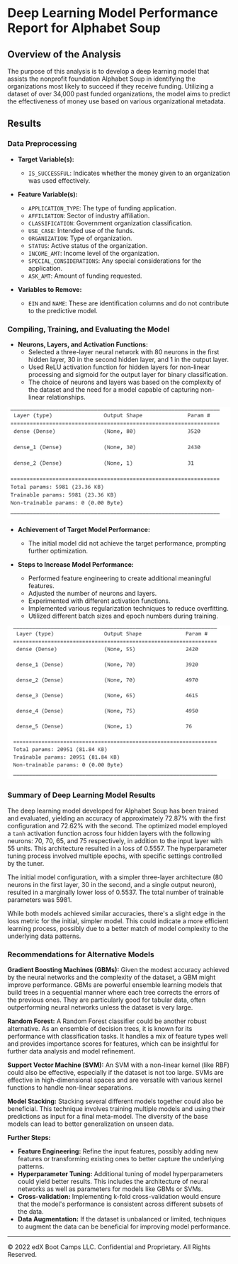 # Deep Learning Model Performance Report for Alphabet Soup

## Overview of the Analysis

The purpose of this analysis is to develop a deep learning model that assists the nonprofit foundation Alphabet Soup in identifying the organizations most likely to succeed if they receive funding. Utilizing a dataset of over 34,000 past funded organizations, the model aims to predict the effectiveness of money use based on various organizational metadata.

## Results

### Data Preprocessing

- **Target Variable(s):**
  - `IS_SUCCESSFUL`: Indicates whether the money given to an organization was used effectively.

- **Feature Variable(s):**
  - `APPLICATION_TYPE`: The type of funding application.
  - `AFFILIATION`: Sector of industry affiliation.
  - `CLASSIFICATION`: Government organization classification.
  - `USE_CASE`: Intended use of the funds.
  - `ORGANIZATION`: Type of organization.
  - `STATUS`: Active status of the organization.
  - `INCOME_AMT`: Income level of the organization.
  - `SPECIAL_CONSIDERATIONS`: Any special considerations for the application.
  - `ASK_AMT`: Amount of funding requested.

- **Variables to Remove:**
  - `EIN` and `NAME`: These are identification columns and do not contribute to the predictive model.

### Compiling, Training, and Evaluating the Model

- **Neurons, Layers, and Activation Functions:**
  - Selected a three-layer neural network with 80 neurons in the first hidden layer, 30 in the second hidden layer, and 1 in the output layer.
  - Used ReLU activation function for hidden layers for non-linear processing and sigmoid for the output layer for binary classification.
  - The choice of neurons and layers was based on the complexity of the dataset and the need for a model capable of capturing non-linear relationships.

![Initial Model](model_1.png)

- **Achievement of Target Model Performance:**
  - The initial model did not achieve the target performance, prompting further optimization.

- **Steps to Increase Model Performance:**
  - Performed feature engineering to create additional meaningful features.
  - Adjusted the number of neurons and layers.
  - Experimented with different activation functions.
  - Implemented various regularization techniques to reduce overfitting.
  - Utilized different batch sizes and epoch numbers during training.

![optimized model](model_2.png)

### Summary of Deep Learning Model Results

The deep learning model developed for Alphabet Soup has been trained and evaluated, yielding an accuracy of approximately 72.87% with the first configuration and 72.62% with the second. The optimized model employed a `tanh` activation function across four hidden layers with the following neurons: 70, 70, 65, and 75 respectively, in addition to the input layer with 55 units. This architecture resulted in a loss of 0.5557. The hyperparameter tuning process involved multiple epochs, with specific settings controlled by the tuner.

The initial model configuration, with a simpler three-layer architecture (80 neurons in the first layer, 30 in the second, and a single output neuron), resulted in a marginally lower loss of 0.5537. The total number of trainable parameters was 5981.

While both models achieved similar accuracies, there's a slight edge in the loss metric for the initial, simpler model. This could indicate a more efficient learning process, possibly due to a better match of model complexity to the underlying data patterns.

### Recommendations for Alternative Models

**Gradient Boosting Machines (GBMs):** 
Given the modest accuracy achieved by the neural networks and the complexity of the dataset, a GBM might improve performance. GBMs are powerful ensemble learning models that build trees in a sequential manner where each tree corrects the errors of the previous ones. They are particularly good for tabular data, often outperforming neural networks unless the dataset is very large.

**Random Forest:**
A Random Forest classifier could be another robust alternative. As an ensemble of decision trees, it is known for its performance with classification tasks. It handles a mix of feature types well and provides importance scores for features, which can be insightful for further data analysis and model refinement.

**Support Vector Machine (SVM):**
An SVM with a non-linear kernel (like RBF) could also be effective, especially if the dataset is not too large. SVMs are effective in high-dimensional spaces and are versatile with various kernel functions to handle non-linear separations.

**Model Stacking:**
Stacking several different models together could also be beneficial. This technique involves training multiple models and using their predictions as input for a final meta-model. The diversity of the base models can lead to better generalization on unseen data.

**Further Steps:**

- **Feature Engineering:** Refine the input features, possibly adding new features or transforming existing ones to better capture the underlying patterns.
- **Hyperparameter Tuning:** Additional tuning of model hyperparameters could yield better results. This includes the architecture of neural networks as well as parameters for models like GBMs or SVMs.
- **Cross-validation:** Implementing k-fold cross-validation would ensure that the model's performance is consistent across different subsets of the data.
- **Data Augmentation:** If the dataset is unbalanced or limited, techniques to augment the data can be beneficial for improving model performance.

---
© 2022 edX Boot Camps LLC. Confidential and Proprietary. All Rights Reserved.